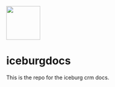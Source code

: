 [<img src="https://api.gitsponsors.com/api/badge/img?id=570744318" height="90">](https://api.gitsponsors.com/api/badge/link?p=ZeYyMLp+sWNCrCpAYtldOFHBJ9ImAvz6hlvLDDw1AyrbdDza9OOZTXjPqPclpJhpoYmgSAtQYtX7R6uGsOpCw4Hpm8SYLUGJGOpvjPIIgtlHx16XlZUy9PcIIx8kE8FglH9eLFMOR5VTmD6TKPGisA==)

# iceburgdocs

This is the repo for the iceburg crm docs.  
